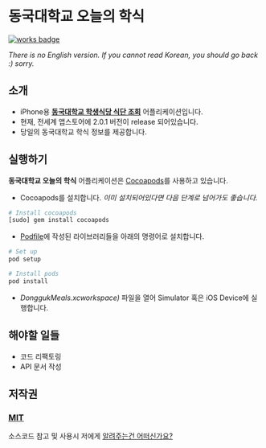 # 동국대학교 오늘의 학식
[![works badge](https://cdn.rawgit.com/nikku/works-on-my-machine/v0.2.0/badge.svg)](https://github.com/nikku/works-on-my-machine)

_There is no English version. If you cannot read Korean, you should go back :) sorry._

## 소개
* iPhone용 **[동국대학교 학생식당 식단 조회](https://itunes.apple.com/app/id875569115)** 어플리케이션입니다.
* 현재, 전세계 앱스토어에 2.0.1 버전이 release 되어있습니다.
* 당일의 동국대학교 학식 정보를 제공합니다.

## 실행하기

**동국대학교 오늘의 학식** 어플리케이션은 [Cocoapods](http://cocoapods.org)를 사용하고 있습니다. 

* Cocoapods를 설치합니다. *이미 설치되어있다면 다음 단계로 넘어가도 좋습니다.*

```bash
# Install cocoapods
[sudo] gem install cocoapods
```

* [Podfile](https://github.com/DarrenLine/DonggukLibrary/blob/develop/Podfile)에 작성된  라이브러리들을 아래의 명령어로 설치합니다.

```bash
# Set up
pod setup

# Install pods
pod install
```

* *DonggukMeals.xcworkspace)* 파일을 열어 Simulator 혹은 iOS Device에 실행합니다.

## 해야할 일들
* 코드 리팩토링
* API 문서 작성 

## 저작권
### [MIT](https://github.com/DarrenLine/DonggukLibrary/blob/develop/LICENSE)
소스코드 참고 및 사용시 저에게 [알려주는건 어떠신가요?](mailto:koreandarren@gmail.com)